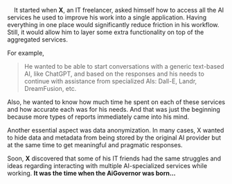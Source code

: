 &nbsp;&nbsp;&nbsp; It started when **X**, an IT freelancer, asked himself how to access all the AI services he used to improve his work into a single application.
Having everything in one place would significantly reduce friction in his workflow. 
Still, it would allow him to layer some extra functionality on top of the aggregated services.

For example, 
  > He wanted to be able to start conversations with a generic text-based AI, like ChatGPT, and based on the responses and his needs to continue with assistance from specialized AIs: Dall-E, Landr, DreamFusion, etc.

Also, he wanted to know how much time he spent on each of these services and how accurate each was for his needs. 
And that was just the beginning because more types of reports immediately came into his mind.

Another essential aspect was data anonymization. In many cases, X wanted to hide data and metadata from being stored by the original AI provider but at the same time to get meaningful and pragmatic responses.

Soon, **X** discovered that some of his IT friends had the same struggles and ideas regarding interacting with multiple AI-specialized services while working. **It was the time when the AiGovernor was born...**
